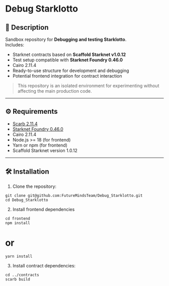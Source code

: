 # Debug Starklotto

## 📌 Description
Sandbox repository for **Debugging and testing Starklotto**.  
Includes:

- Starknet contracts based on **Scaffold Starknet v1.0.12**
- Test setup compatible with **Starknet Foundry 0.46.0**
- Cairo 2.11.4
- Ready-to-use structure for development and debugging
- Potential frontend integration for contract interaction

> This repository is an isolated environment for experimenting without affecting the main production code.

---

## ⚙️ Requirements

- [Scarb 2.11.4](https://docs.swmansion.com/scarb/)
- [Starknet Foundry 0.46.0](https://github.com/Shard-Labs/starknet-foundry)
- Cairo 2.11.4
- Node.js >= 18 (for frontend)
- Yarn or npm (for frontend)
- Scaffold Starknet version 1.0.12

---

## 🛠️ Installation

1. Clone the repository:

```
git clone git@github.com:FutureMindsTeam/Debug_Starklotto.git
cd Debug_Starklotto
```

2. Install frontend dependencies
   
```
cd frontend
npm install
```
# or
```
yarn install
```

3. Install contract dependencies:
   
```
cd ../contracts
scarb build
```
